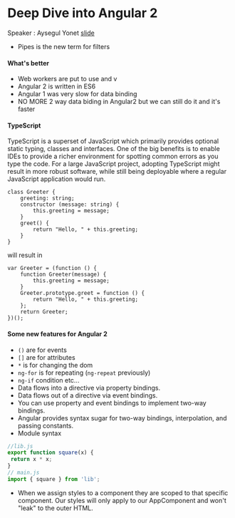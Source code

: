 # Deep Dive into Angular 2
Speaker : Aysegul Yonet [slide](http://yonet.github.io/ForwardJS-Angular2/#/)

* Pipes is the new term for filters

#### What's better
* Web workers are put to use and v
* Angular 2 is written in ES6
* Angular 1 was very slow for data binding
* NO MORE 2 way data biding in Angular2 but we can still do it and it's faster



#### TypeScript
TypeScript is a superset of JavaScript which primarily provides optional static typing, classes and interfaces. One of the big benefits is to enable IDEs to provide a richer environment for spotting common errors as you type the code.
For a large JavaScript project, adopting TypeScript might result in more robust software, while still being deployable where a regular JavaScript application would run.

```
class Greeter {
    greeting: string;
    constructor (message: string) {
        this.greeting = message;
    }
    greet() {
        return "Hello, " + this.greeting;
    }
}  
```

will result in 

```
var Greeter = (function () {
    function Greeter(message) {
        this.greeting = message;
    }
    Greeter.prototype.greet = function () {
        return "Hello, " + this.greeting;
    };
    return Greeter;
})();
```


#### Some new features for Angular 2
* `()` are for events
* `[]` are for attributes
* `*` is for changing the dom
* `ng-for` is for repeating (`ng-repeat` previously)
* `ng-if` condition etc...
* Data flows into a directive via property bindings.
* Data flows out of a directive via event bindings.
* You can use property and event bindings to implement two-way bindings.
* Angular provides syntax sugar for two-way bindings, interpolation, and passing constants.
* Module syntax
``` JavaScript
//lib.js
export function square(x) {
 return x * x;
}
// main.js
import { square } from 'lib';
```

* When we assign styles to a component they are scoped to that specific component. Our styles will only apply to our AppComponent and won't "leak" to the outer HTML.










